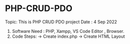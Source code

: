 # PHP-CRUD-PDO
Topic: This is PHP CRUD PDO project  Date : 4 Sep 2022
1. Software Need : PHP, Xampp, VS Code Editor , Browser.
2. Code Steps:
  -> Create index.php
  -> Create HTML Layout
